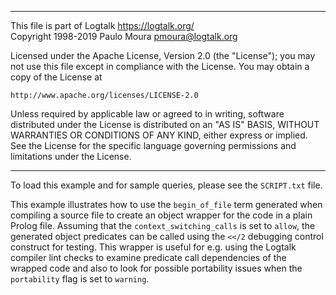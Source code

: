 ________________________________________________________________________

This file is part of Logtalk <https://logtalk.org/>  
Copyright 1998-2019 Paulo Moura <pmoura@logtalk.org>

Licensed under the Apache License, Version 2.0 (the "License");
you may not use this file except in compliance with the License.
You may obtain a copy of the License at

    http://www.apache.org/licenses/LICENSE-2.0

Unless required by applicable law or agreed to in writing, software
distributed under the License is distributed on an "AS IS" BASIS,
WITHOUT WARRANTIES OR CONDITIONS OF ANY KIND, either express or implied.
See the License for the specific language governing permissions and
limitations under the License.
________________________________________________________________________


To load this example and for sample queries, please see the `SCRIPT.txt`
file.

This example illustrates how to use the `begin_of_file` term generated
when compiling a source file to create an object wrapper for the code
in a plain Prolog file. Assuming that the `context_switching_calls` is
set to `allow`, the generated object predicates can be called using the
`<</2` debugging control construct for testing. This wrapper is useful
for e.g. using the Logtalk compiler lint checks to examine predicate
call dependencies of the wrapped code and also to look for possible
portability issues when the `portability` flag is set to `warning`.
